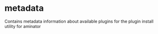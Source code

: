 metadata
========

Contains metadata information about available plugins for the plugin install utility for aminator

